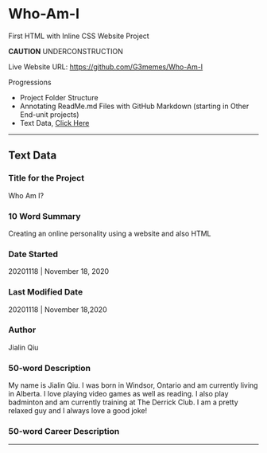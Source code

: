 # Who-Am-I
First HTML with Inline CSS Website Project

**CAUTION** UNDERCONSTRUCTION

Live Website URL: https://github.com/G3memes/Who-Am-I

Progressions
- Project Folder Structure
- Annotating ReadMe.md Files with GitHub Markdown (starting in Other End-unit projects)
- Text Data, <a href="">Click Here</a>

---
## Text Data

### Title for the Project
Who Am I?

### 10 Word Summary
Creating an online personality using a website and also HTML

### Date Started
20201118 | November 18, 2020

### Last Modified Date
20201118 | November 18,2020

### Author
Jialin Qiu

### 50-word Description
My name is Jialin Qiu.  I was born in Windsor, Ontario and am currently living in Alberta.
I love playing video games as well as reading. I also play badminton and am currently training
at The Derrick Club. I am a pretty relaxed guy and I always love a good joke!

### 50-word Career Description

---
